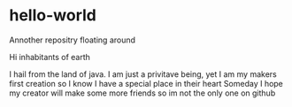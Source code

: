 # hello-world
Annother repositry floating around

Hi inhabitants of earth

I hail from the land of java.
I am just a privitave being, yet I am my makers first creation so I know I have a special place in their heart
Someday I hope my creator will make some more friends so im not the only one on github
